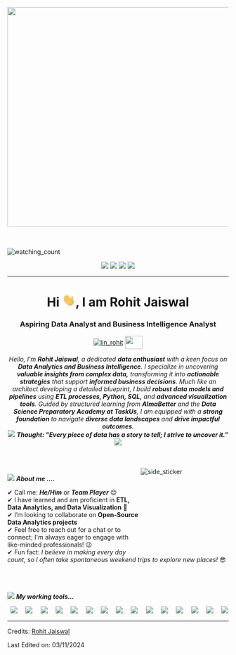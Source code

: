 <p align="center">
  <img src="https://github.com/user-attachments/assets/a17ffe87-6e40-482c-8e0b-308d8a65986d" height="500" width="1000"/>
</p>
<br>

<p align="left"> 
<img src="https://komarev.com/ghpvc/?username=RohitJaiswal01&color=brightgreen" alt="watching_count" />
</p>
<p align="center">
  <img src="https://img.shields.io/badge/Age-25-blue" />
  <img src="https://img.shields.io/badge/Focus-Data%20Analytics%20&%20Engineering-brightgreen" />
  <img src="https://img.shields.io/badge/Lives-Madhya%20Pradesh-success" />
  <img src="https://img.shields.io/badge/Languages-English%20%26%20Hindi-brightgreen" />
</p>
<hr>
<h1 align="center">Hi <img src="https://raw.githubusercontent.com/ABSphreak/ABSphreak/master/gifs/Hi.gif" width="30px">, I am Rohit Jaiswal</h1>
<h3 align="center">Aspiring Data Analyst and Business Intelligence Analyst</h3>
<p align="center">
  <a href="https://www.linkedin.com/in/rohit-jaiswal01/" target="blank"><img align="center" src="https://upload.wikimedia.org/wikipedia/commons/thumb/c/ca/LinkedIn_logo_initials.png/480px-LinkedIn_logo_initials.png" alt="lin_rohit" height="30" width="40" /></a>  
  <a href="mailto:rohit787930@gmail.com"><img align="center" src="https://seeklogo.com/images/G/gmail-new-2020-logo-32DBE11BB4-seeklogo.com.png" height="30" width="40" /></a>
</p>

<p align="center">
  <em>
   Hello, I’m <strong>Rohit Jaiswal</strong>, a dedicated <strong>data enthusiast</strong> with a keen focus on <strong>Data Analytics and Business Intelligence</strong>. I specialize in uncovering <strong>valuable insights from complex data,</strong> transforming it into <strong>actionable strategies</strong> that support <strong>informed business decisions</strong>. Much like an architect developing a detailed blueprint, I build <strong>robust data models and pipelines</strong> using <strong>ETL processes, Python, SQL,</strong> and <strong>advanced visualization tools</strong>. Guided by structured learning from <strong>AlmaBetter</strong> and the <strong>Data Science Preparatory Academy at TaskUs</strong>, I am equipped with a <strong>strong foundation</strong> to navigate <strong>diverse data landscapes</strong> and <strong>drive impactful outcomes</strong>.
  </em> 
  <br>
  <img src="https://i0.wp.com/www.yesitlabs.com/wp-content/uploads/2023/09/gif-new.gif?resize=468%2C417" width="50" /> <b><i align="center">Thought: "Every piece of data has a story to tell; I strive to uncover it.”</i></b>
  <img src="https://i.pinimg.com/originals/f8/8a/ca/f88acab7ffd127b4465659500aa0538f.gif" width="50" />
</p>
<br><br>
<img align="right" width=200px height=200px alt="side_sticker" src="https://media.giphy.com/media/TEnXkcsHrP4YedChhA/giphy.gif" />

<img src="https://media.giphy.com/media/iY8CRBdQXODJSCERIr/giphy.gif" width="30px">&nbsp;***About me ....*** 

✔ Call me: ***He/Him*** or ***Team Player*** 😊 <br>
✔ I have learned and am proficient in **ETL, Data Analytics, and Data Visualization** 🥰<br>
✔ I’m looking to collaborate on **Open-Source Data Analytics projects**<br>
✔ Feel free to reach out for a chat or to connect; I'm always eager to engage with like-minded professionals! 😉<br>
✔ Fun fact: *I believe in making every day count, so I often take spontaneous weekend trips to explore new places!* 😎<br><br><br><br>

<img src="https://media.giphy.com/media/iY8CRBdQXODJSCERIr/giphy.gif" width="30px">&nbsp;***My working tools...***
<p align="left">
  <code> <img height="50" src="https://www.vectorlogo.zone/logos/python/python-icon.svg"> </code>
  <code> <img height="50" src="https://www.vectorlogo.zone/logos/numpy/numpy-icon.svg"> </code>
  <code> <img height="50" src="https://upload.wikimedia.org/wikipedia/commons/e/ed/Pandas_logo.svg"> </code>
  <code> <img height="50" src="https://d3mxt5v3yxgcsr.cloudfront.net/courses/18061/course_18061_image.png"> </code>
  <code> <img height="50" src="https://www.vectorlogo.zone/logos/plotly/plotly-icon.svg"> </code>
  <code> <img height="50" src="https://seaborn.pydata.org/_images/logo-wide-lightbg.svg"> </code>
  <code> <img height="50" src="https://www.vectorlogo.zone/logos/microsoft_powerbi/microsoft_powerbi-icon.svg"> </code>
  <code> <img height="50" src="https://img.icons8.com/?size=100&id=9Kvi1p1F0tUo&format=png&color=000000"> </code>
  <code> <img height="50" src="https://banner2.cleanpng.com/20180721/goa/kisspng-microsoft-excel-spreadsheet-microsoft-powerpoint-c-alagoas-5b531b2fe89ae2.6018856215321731039528.jpg"> </code>
  <code> <img height="50" src="https://static.vecteezy.com/system/resources/thumbnails/000/143/608/small/linear-icons-with-charts-and-statistics.jpg"> </code>
  <code> <img height="50" src="https://seeklogo.com/images/S/scikit-learn-logo-8766D07E2E-seeklogo.com.png"> </code>
  <code> <img height="50" src="https://www.vectorlogo.zone/logos/mysql/mysql-ar21.svg"> </code>
  <code> <img height="50" src="https://raw.githubusercontent.com/valohai/ml-logos/master/scipy.svg"> </code>
  <code> <img height="50" src="https://w7.pngwing.com/pngs/968/991/png-transparent-google-colab-logo-tech-companies.png"> </code>
  <code> <img height="50" src="https://www.vectorlogo.zone/logos/jupyter/jupyter-ar21.svg"> </code>
</p>

-----
Credits: [Rohit Jaiswal](https://github.com/RohitJaiswal01)

Last Edited on: 03/11/2024
